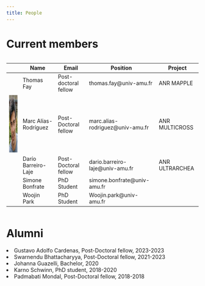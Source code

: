 ```yaml
---
title: People
---
```


<h1>Current members</h1> 
<div style="overflow-x:auto;">
<table class="tg" cellspacing="0" cellpadding="0">
<thead>
  <tr>
    <th class="tg-0lax"></th>
    <th class="tg-1wig">Name</th>
    <th class="tg-1wig">Email</th>
    <th class="tg-1wig">Position</th>
    <th class="tg-1wig">Project</th>
  </tr>
</thead>
<tbody>
  <tr>
    <td class="tg-0lax"></td>
    <td class="tg-0lax">Thomas Fay</td>
    <td class="tg-0lax">Post-doctoral fellow</td>
    <td class="tg-0lax">thomas.fay@univ-amu.fr</td>
    <td class="tg-0lax">ANR MAPPLE</td>
  </tr>
  <tr>
    <td class="tg-0lax"><img class="logo" src="images/marc.png" alt="airstream.js logo" width="150" height="150" /></td>
    <td class="tg-0lax">Marc Alías-Rodríguez</td>
    <td class="tg-0lax">Post-Doctoral fellow</td>
    <td class="tg-0lax">marc.alias-rodriguez@univ-amu.fr</td>
    <td class="tg-0lax">ANR MULTICROSS</td>
  </tr>
  <tr>
    <td class="tg-0lax"></td>
    <td class="tg-0lax">Darío Barreiro-Laje</td>
    <td class="tg-0lax">Post-Doctoral fellow</td>
    <td class="tg-0lax">dario.barreiro-laje@univ-amu.fr</td>
    <td class="tg-0lax">ANR ULTRARCHEA</td>
  </tr>
  <tr>
    <td class="tg-0lax"></td>
    <td class="tg-0lax">Simone Bonfrate</td>
    <td class="tg-0lax">PhD Student</td>
    <td class="tg-0lax">simone.bonfrate@univ-amu.fr</td>
    <td class="tg-0lax"></td>
  </tr>
  <tr>
    <td class="tg-0lax"></td>
    <td class="tg-0lax">Woojin Park</td>
    <td class="tg-0lax">PhD Student</td>
    <td class="tg-0lax">Woojin.park@univ-amu.fr</td>
    <td class="tg-0lax"></td>
  </tr>
</tbody>
</table>
</div>


<h1>Alumni</h1> 
<li> Gustavo Adolfo Cardenas, Post-Doctoral fellow, 2023-2023 </li>
<li> Swarnendu Bhattacharyya, Post-Doctoral fellow, 2021-2023 </li>
<li> Johanna Guazelli, Bachelor, 2020 </li>
<li> Karno Schwinn, PhD student, 2018-2020 </li>
<li> Padmabati Mondal, Post-Doctoral fellow, 2018-2018</li>
</ul>





